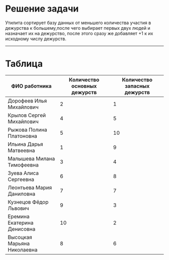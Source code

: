 # **Решение задачи**
Утилита сортирует базу данных от меньшего количества участия в дежурства к большему,после чего выбирает первых двух людей и назначает их на дежурство,
после этого сразу же добавляет +1 к их исходному числу дежурств.

---
# **Таблица**
| ФИО работника  | Количество основных дежурств | Количество запасных дежурств |
| ------- | -------- | -------- |
| Дорофеев Илья Михайлович   | 2    | 1 |
| Крылов Сергей Михайлович   | 4    | 5 |
| Рыжова Полина Платоновна   | 5    | 10 |
| Ильина Дарья Матвеевна   | 1    | 9 |
| Малышева Милана Тимофеевна   | 3    | 4 |
| Зуева Алиса Сергеевна   | 6    | 8 |
| Леонтьева Мария Даниловна   | 7    | 7 |
| Кузнецов Фёдор Львович   | 9    | 3 |
| Еремина Екатерина Денисовна   | 10    | 2 |
| Высоцкая Марьяна Николаевна   | 8    | 6 |
